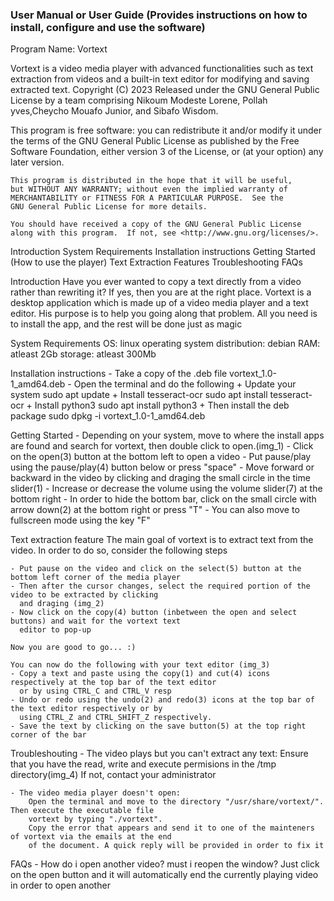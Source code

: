### User Manual or User Guide (Provides instructions on how to install, configure and use the software) ###

Program Name: Vortext

Vortext is a video media player with advanced functionalities such as text extraction from videos and a built-in text editor for modifying and saving extracted text. 
Copyright (C) 2023 Released under the GNU General Public License by a team comprising Nikoum Modeste Lorene, Pollah yves,Cheycho Mouafo Junior, and Sibafo Wisdom.

This program is free software: you can redistribute it and/or modify
    it under the terms of the GNU General Public License as published by
    the Free Software Foundation, either version 3 of the License, or
    (at your option) any later version.

    This program is distributed in the hope that it will be useful,
    but WITHOUT ANY WARRANTY; without even the implied warranty of
    MERCHANTABILITY or FITNESS FOR A PARTICULAR PURPOSE.  See the
    GNU General Public License for more details.

    You should have received a copy of the GNU General Public License
    along with this program.  If not, see <http://www.gnu.org/licenses/>.
    
Introduction
System Requirements
Installation instructions
Getting Started (How to use the player)
Text Extraction Features
Troubleshooting
FAQs

Introduction
    Have you ever wanted to copy a text directly from a video rather than rewriting it? 
    If yes, then you are at the right place.
    Vortext is a desktop application which is made up of a video media player and a text editor. His purpose
    is to help you going along that problem. All you need is to install the app, and the rest will be done
    just as magic

System Requirements
    OS: linux operating system
    distribution: debian
    RAM: atleast 2Gb
    storage: atleast 300Mb

Installation instructions
    - Take a copy of the .deb file vortext_1.0-1_amd64.deb
    - Open the terminal and do the following
        + Update your system
            sudo apt update
        + Install tesseract-ocr
            sudo apt install tesseract-ocr
        + Install python3
            sudo apt install python3
        + Then install the deb package
            sudo dpkg -i vortext_1.0-1_amd64.deb

Getting Started
    - Depending on your system, move to where the install apps are found and search for vortext, then 
      double click to open.(img_1)
    - Click on the open(3) button at the bottom left to open a video 
    - Put pause/play using the pause/play(4) button below or press "space" 
    - Move forward or backward in the video by clicking and draging the small circle in the time
      slider(1)
    - Increase or decrease the volume using the volume slider(7) at the bottom right 
    - In order to hide the bottom bar, click on the small circle with arrow down(2) at the bottom right 
      or press "T" 
    - You can also move to fullscreen mode using the key "F"

Text extraction feature
    The main goal of vortext is to extract text from the video. In order to do so, consider the following 
    steps
    
    - Put pause on the video and click on the select(5) button at the bottom left corner of the media player
    - Then after the cursor changes, select the required portion of the video to be extracted by clicking
      and draging (img_2)
    - Now click on the copy(4) button (inbetween the open and select buttons) and wait for the vortext text 
      editor to pop-up

    Now you are good to go... :)

    You can now do the following with your text editor (img_3)
    - Copy a text and paste using the copy(1) and cut(4) icons respectively at the top bar of the text editor 
      or by using CTRL_C and CTRL_V resp
    - Undo or redo using the undo(2) and redo(3) icons at the top bar of the text editor respectively or by 
      using CTRL_Z and CTRL_SHIFT_Z respectively.
    - Save the text by clicking on the save button(5) at the top right corner of the bar

Troubleshouting
    - The video plays but you can't extract any text: 
        Ensure that you have the read, write and execute permisions in the /tmp directory(img_4)
        If not, contact your administrator

    - The video media player doesn't open:
        Open the terminal and move to the directory "/usr/share/vortext/". Then execute the executable file
        vortext by typing "./vortext".
        Copy the error that appears and send it to one of the mainteners of vortext via the emails at the end
        of the document. A quick reply will be provided in order to fix it

FAQs
    - How do i open another video? must i reopen the window?
        Just click on the open button and it will automatically end the currently playing video in order to
        open another
